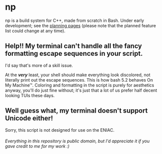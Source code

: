 # np

np is a build system for C++, made from scratch in Bash. Under early development; see the [planning pages](https://github.com/HackerDaGreat57/np/blob/main/_planning/np.pdf) (please note that the planned feature list could change at any time).

## Help!! My terminal can't handle all the fancy formatting escape sequences in your script.

I'd say that's more of a skill issue.

At the ***very*** least, your shell should make everything look discolored, not literally print out the escape sequences. This is how bash 5.2 behaves On My Machine™. Coloring and formatting in the script is purely for aesthetics anyway, you'll do just fine without; it's just that a lot of us prefer half decent looking TUIs these days.

## Well guess what, my terminal doesn't support Unicode either!

Sorry, this script is not designed for use on the ENIAC.

###### Everything in this repository is public domain, but I'd appreciate it if you gave credit to me for my work :)
